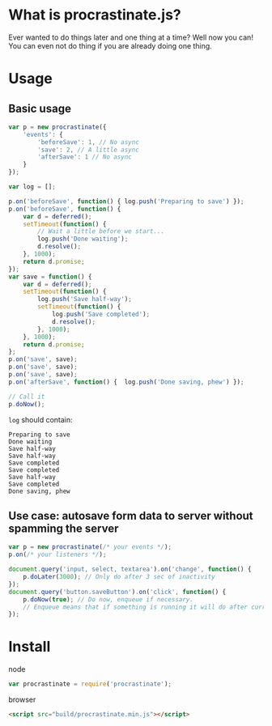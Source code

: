 # What is procrastinate.js?

Ever wanted to do things later and one thing at a time? Well now you can! You can even not do thing if you are already doing one thing.

# Usage

## Basic usage

```javascript
var p = new procrastinate({
	'events': {
		'beforeSave': 1, // No async
		'save': 2, // A little async
		'afterSave': 1 // No async
	}
});

var log = [];

p.on('beforeSave', function() { log.push('Preparing to save') });
p.on('beforeSave', function() {
	var d = deferred();
	setTimeout(function() {
		// Wait a little before we start...
		log.push('Done waiting');
		d.resolve();
	}, 1000);
	return d.promise;
});
var save = function() {
	var d = deferred();
	setTimeout(function() {
		log.push('Save half-way');
		setTimeout(function() {
			log.push('Save completed');
			d.resolve();
		}, 1000);
	}, 1000);
	return d.promise;
};
p.on('save', save);
p.on('save', save);
p.on('save', save);
p.on('afterSave', function() {  log.push('Done saving, phew') });

// Call it
p.doNow();
```

`log` should contain:

    Preparing to save
    Done waiting
    Save half-way
    Save half-way
    Save completed
    Save completed
    Save half-way
    Save completed
    Done saving, phew

## Use case: autosave form data to server without spamming the server

```javascript
var p = new procrastinate(/* your events */);
p.on(/* your listeners */);

document.query('input, select, textarea').on('change', function() {
	p.doLater(3000); // Only do after 3 sec of inactivity
});
document.query('button.saveButton').on('click', function() {
	p.doNow(true); // Do now, enqueue if necessary.
    // Enqueue means that if something is running it will do after current task is done
});
```

# Install

node
```javascript
var procrastinate = require('procrastinate');
```

browser
```html
<script src="build/procrastinate.min.js"></script>
```